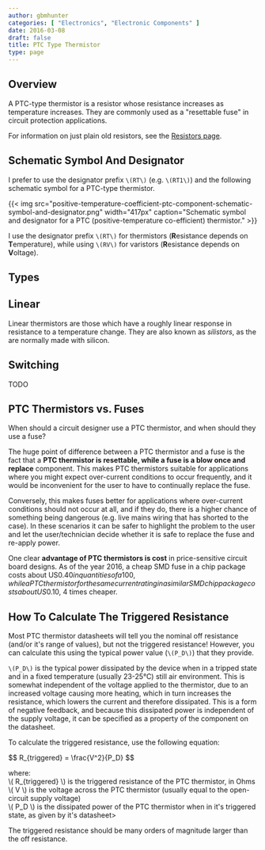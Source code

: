 ```yaml
---
author: gbmhunter
categories: [ "Electronics", "Electronic Components" ]
date: 2016-03-08
draft: false
title: PTC Type Thermistor
type: page
---
```


## Overview

A PTC-type thermistor is a resistor whose resistance increases as temperature increases. They are commonly used as a "resettable fuse" in circuit protection applications.

For information on just plain old resistors, see the [Resistors page](/electronics/components/resistors).

## Schematic Symbol And Designator

I prefer to use the designator prefix `\(RT\)` (e.g. `\(RT1\)`) and the following schematic symbol for a PTC-type thermistor. 

{{< img src="positive-temperature-coefficient-ptc-component-schematic-symbol-and-designator.png" width="417px" caption="Schematic symbol and designator for a PTC (positive-temperature co-efficient) thermistor."  >}}

I use the designator prefix `\(RT\)` for thermistors (**R**esistance depends on **T**emperature), while using `\(RV\)` for varistors (**R**esistance depends on **V**oltage).

## Types

## Linear

Linear thermistors are those which have a roughly linear response in resistance to a temperature change. They are also known as _silistors_, as the are normally made with silicon.

## Switching

TODO

## PTC Thermistors vs. Fuses

When should a circuit designer use a PTC thermistor, and when should they use a fuse?

The huge point of difference between a PTC thermistor and a fuse is the fact that a **PTC thermistor is resettable, while a fuse is a blow once and replace** component. This makes PTC thermistors suitable for applications where you might expect over-current conditions to occur frequently, and it would be inconvenient for the user to have to continually replace the fuse.

Conversely, this makes fuses better for applications where over-current conditions should not occur at all, and if they do, there is a higher chance of something being dangerous (e.g. live mains wiring that has shorted to the case). In these scenarios it can be safer to highlight the problem to the user and let the user/technician decide whether it is safe to replace the fuse and re-apply power.

One clear **advantage of PTC thermistors is cost** in price-sensitive circuit board designs. As of the year 2016, a cheap SMD fuse in a chip package costs about US$0.40 in quantities of a 100, while a PTC thermistor for the same current rating in a similar SMD chip package costs about US$0.10, 4 times cheaper.

## How To Calculate The Triggered Resistance

Most PTC thermistor datasheets will tell you the nominal off resistance (and/or it's range of values), but not the triggered resistance! However, you can calculate this using the typical power value (`\(P_D\)`) that they provide.

`\(P_D\)` is the typical power dissipated by the device when in a tripped state and in a fixed temperature (usually 23-25°C) still air environment. This is somewhat independent of the voltage applied to the thermistor, due to an increased voltage causing more heating, which in turn increases the resistance, which lowers the current and therefore dissipated. This is a form of negative feedback, and because this dissipated power is independent of the supply voltage, it can be specified as a property of the component on the datasheet.

To calculate the triggered resistance, use the following equation:

<div>$$ R_{triggered} = \frac{V^2}{P_D} $$</div>

<p class="centered">
    where:<br>
    \( R_{triggered} \) is the triggered resistance of the PTC thermistor, in Ohms<br>
    \( V \) is the voltage across the PTC thermistor (usually equal to the open-circuit supply voltage)<br>
    \( P_D \) is the dissipated power of the PTC thermistor when in it's triggered state, as given by it's datasheet><br>
</p>

The triggered resistance should be many orders of magnitude larger than the off resistance.
